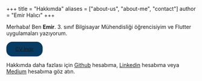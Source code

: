 +++
title = "Hakkımda"
aliases = ["about-us", "about-me", "contact"]
author = "Emir Halıcı"
+++

Merhaba! Ben **Emir**. 3. sınıf Bilgisayar Mühendisliği öğrencisiyim ve Flutter uygulamaları yazıyorum.

<button type="button" class="btn">[CV İndir](https://raw.githubusercontent.com/emirhalici/hugo-personal-website/main/emirhalici_cv_turkce.pdf)</button>

Hakkımda daha fazlası için [Github](https://github.com/emirhalici/) hesabıma, [Linkedin](https://www.linkedin.com/in/emirhalici/) hesabıma veya [Medium](https://medium.com/@emirhalici) hesabıma göz atın.

<style>
.btn {
  transition-duration: 0.4s;
  border: none;
  border-radius: 16px;
  padding: 12px 24px;
  background-color: #063b63;
}

.btn:hover {
  background-color: #031e33;
  color: white;
}
</style>